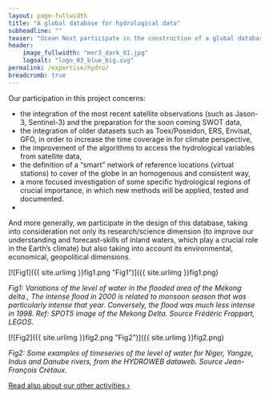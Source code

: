 ```yaml
---
layout: page-fullwidth
title: "A global database for hydrological data"
subheadline: ""
teaser: "Ocean Next participate in the construction of a global database for hydrological data, building on  preliminary versions already developed by several french research institutes (such as HydroWeb, Hydrolare, …)"
header:
    image_fullwidth: "mer3_dark_01.jpg"
    logoalt: "logo_03_blue_big.svg"
permalink: /expertise/hydro/
breadcrumb: true
---
```


Our participation in this project concerns:

- the integration of the most recent satellite observations (such as  Jason-3, Sentinel-3) and the  preparation for the soon coming SWOT data,
- the integration of older datasets such as Toex/Poseidon, ERS, Envisat, GFO, in order to increase the time coverage in for climate perspective,
- the improvement of the algorithms to access the hydrological variables from satellite data,
- the definition of  a “smart” network of reference locations  (virtual stations) to cover of the globe in an homogenous and consistent way,
- a more focused investigation of some specific hydrological regions of crucial importance, in which new methods will be applied, tested and documented.
- 
And more generally, we participate in the design of this database, taking into consideration not only its  research/science dimension (to improve our understanding and forecast-skills of inland waters, which play a crucial role in the Earth’s climate) but also taking into account its environmental, economical, geopolitical dimensions.

[![Fig1]({{ site.urlimg }}fig1.png "Fig1")]({{ site.urlimg }}fig1.png)

_Fig1: Variations of the level of water in the flooded area of the Mékong delta., The intense flood in 2000 is related to monsoon season that was particularly intense that year. Conversely,  the flood was much less intense in 1998. Ref: SPOT5 image of the Mekong Delta. Source Frédéric Frappart, LEGOS._

[![Fig2]({{ site.urlimg }}fig2.png "Fig2")]({{ site.urlimg }}fig2.png)

_Fig2: Some examples of timeseries of the level of water  for  Niger,  Yangze, Indus and  Danube rivers, from the HYDROWEB dataweb. Source Jean-François Crétaux._

<a class="radius button small" href="{{ site.url }}{{ site.baseurl }}/expertise/">Read also about our other activities ›</a>

